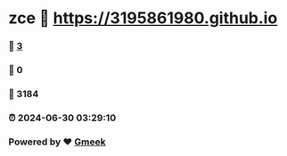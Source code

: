 # zce :link: https://3195861980.github.io 
### :page_facing_up: [3](https://3195861980.github.io/tag.html) 
### :speech_balloon: 0 
### :hibiscus: 3184 
### :alarm_clock: 2024-06-30 03:29:10 
### Powered by :heart: [Gmeek](https://github.com/Meekdai/Gmeek)
